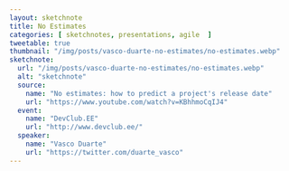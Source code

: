 ```yaml
---
layout: sketchnote
title: No Estimates
categories: [ sketchnotes, presentations, agile  ]
tweetable: true
thumbnail: "/img/posts/vasco-duarte-no-estimates/no-estimates.webp"
sketchnote:
  url: "/img/posts/vasco-duarte-no-estimates/no-estimates.webp"
  alt: "sketchnote"
  source:
    name: "No estimates: how to predict a project's release date"
    url: "https://www.youtube.com/watch?v=KBhhmoCqIJ4"
  event:
    name: "DevClub.EE"
    url: "http://www.devclub.ee/"
  speaker:
    name: "Vasco Duarte"
    url: "https://twitter.com/duarte_vasco"
---
```

